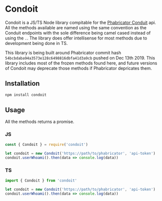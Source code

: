 # Condoit

Condoit is a JS/TS Node library compitable for the [Phabricator Conduit](https://secure.phabricator.com/conduit/method/) api. All the methods available are named using the same convention as the Conduit endpoints with the sole difference being camel cased instead of using the `.`. The library does offer intellisense for most methods due to development being done in TS. 

This library is being built around Phabricator commit hash `54bcbdaba94a3573e128c6498816dbfa41d3a9cb` pushed on Dec 13th 2019. This library includes most of the frozen methods found here, and future versions of Condoit may deprecate those methods if Phabricator depricates them.

## Installation
```bash
npm install condoit
```

## Usage
All the methods returns a promise. 

### JS
```js
const { Condoit } = require('condoit')

let condoit = new Condoit('https://path/to/phabricator', 'api-token')
condoit.userWhoami().then(data => console.log(data))
```

### TS
```ts
import { Condoit } from 'condoit'

let condoit = new Condoit('https://path/to/phabricator', 'api-token')
condoit.userWhoami().then(data => console.log(data))
```
